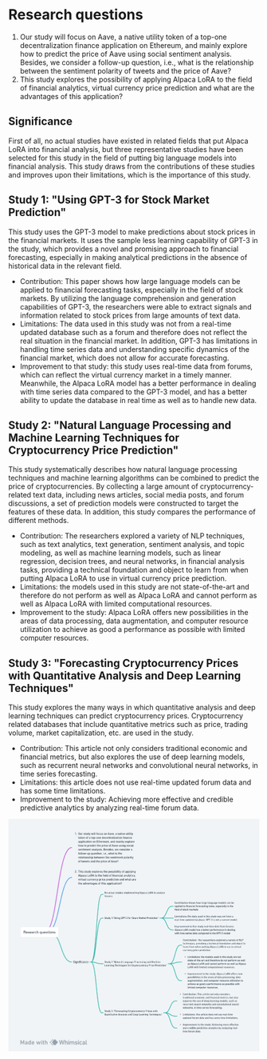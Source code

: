 # Research questions
1. Our study will focus on Aave, a native utility token of a top-one decentralization finance application on Ethereum, and mainly explore how to predict the price of Aave using social sentiment analysis. Besides, we consider a follow-up question, i.e., what is the relationship between the sentiment polarity of tweets and the price of Aave?
2. This study explores the possibility of applying Alpaca LoRA to the field of financial analytics, virtual currency price prediction and what are the advantages of this application?
## Significance
First of all, no actual studies have existed in related fields that put Alpaca LoRA into financial analysis, but three representative studies have been selected for this study in the field of putting big language models into financial analysis. This study draws from the contributions of these studies and improves upon their limitations, which is the importance of this study.

## Study 1: "Using GPT-3 for Stock Market Prediction"
This study uses the GPT-3 model to make predictions about stock prices in the financial markets. It uses the sample less learning capability of GPT-3 in the study, which provides a novel and promising approach to financial forecasting, especially in making analytical predictions in the absence of historical data in the relevant field.
- Contribution: This paper shows how large language models can be applied to financial forecasting tasks, especially in the field of stock markets. By utilizing the language comprehension and generation capabilities of GPT-3, the researchers were able to extract signals and information related to stock prices from large amounts of text data.
- Limitations: The data used in this study was not from a real-time updated database such as a forum and therefore does not reflect the real situation in the financial market. In addition, GPT-3 has limitations in handling time series data and understanding specific dynamics of the financial market, which does not allow for accurate forecasting.
- Improvement to that study: this study uses real-time data from forums, which can reflect the virtual currency market in a timely manner. Meanwhile, the Alpaca LoRA model has a better performance in dealing with time series data compared to the GPT-3 model, and has a better ability to update the database in real time as well as to handle new data.

## Study 2: "Natural Language Processing and Machine Learning Techniques for Cryptocurrency Price Prediction"
This study systematically describes how natural language processing techniques and machine learning algorithms can be combined to predict the price of cryptocurrencies. By collecting a large amount of cryptocurrency-related text data, including news articles, social media posts, and forum discussions, a set of prediction models were constructed to target the features of these data. In addition, this study compares the performance of different methods.
- Contribution: The researchers explored a variety of NLP techniques, such as text analytics, text generation, sentiment analysis, and topic modeling, as well as machine learning models, such as linear regression, decision trees, and neural networks, in financial analysis tasks, providing a technical foundation and object to learn from when putting Alpaca LoRA to use in virtual currency price prediction.
- Limitations: the models used in this study are not state-of-the-art and therefore do not perform as well as Alpaca LoRA and cannot perform as well as Alpaca LoRA with limited computational resources.
- Improvement to the study: Alpaca LoRA offers new possibilities in the areas of data processing, data augmentation, and computer resource utilization to achieve as good a performance as possible with limited computer resources.

## Study 3: "Forecasting Cryptocurrency Prices with Quantitative Analysis and Deep Learning Techniques"
This study explores the many ways in which quantitative analysis and deep learning techniques can predict cryptocurrency prices. Cryptocurrency related databases that include quantitative metrics such as price, trading volume, market capitalization, etc. are used in the study.
- Contribution: This article not only considers traditional economic and financial metrics, but also explores the use of deep learning models, such as recurrent neural networks and convolutional neural networks, in time series forecasting.
- Limitations: this article does not use real-time updated forum data and has some time limitations.
- Improvement to the study: Achieving more effective and credible predictive analytics by analyzing real-time forum data.
<img src="Research Questions .png" alt="Research Questions">
